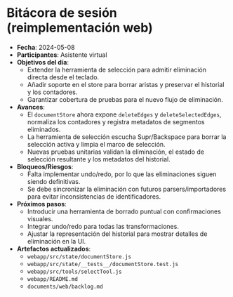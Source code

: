 # Bitácora de sesión (reimplementación web)
- **Fecha**: 2024-05-08
- **Participantes**: Asistente virtual
- **Objetivos del día**:
  - Extender la herramienta de selección para admitir eliminación directa desde el teclado.
  - Añadir soporte en el store para borrar aristas y preservar el historial y los contadores.
  - Garantizar cobertura de pruebas para el nuevo flujo de eliminación.
- **Avances**:
  - El `documentStore` ahora expone `deleteEdges` y `deleteSelectedEdges`, normaliza los contadores y registra metadatos de segmentos eliminados.
  - La herramienta de selección escucha Supr/Backspace para borrar la selección activa y limpia el marco de selección.
  - Nuevas pruebas unitarias validan la eliminación, el estado de selección resultante y los metadatos del historial.
- **Bloqueos/Riesgos**:
  - Falta implementar undo/redo, por lo que las eliminaciones siguen siendo definitivas.
  - Se debe sincronizar la eliminación con futuros parsers/importadores para evitar inconsistencias de identificadores.
- **Próximos pasos**:
  - Introducir una herramienta de borrado puntual con confirmaciones visuales.
  - Integrar undo/redo para todas las transformaciones.
  - Ajustar la representación del historial para mostrar detalles de eliminación en la UI.
- **Artefactos actualizados**:
  - `webapp/src/state/documentStore.js`
  - `webapp/src/state/__tests__/documentStore.test.js`
  - `webapp/src/tools/selectTool.js`
  - `webapp/README.md`
  - `documents/web/backlog.md`
